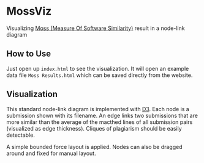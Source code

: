 # MossViz
Visualizing [Moss (Measure Of Software Similarity)](http://moss.stanford.edu) result in a node-link diagram

## How to Use
Just open up `index.html` to see the visualization. It will open an example data file `Moss Results.html` which can be saved directly from the website.

## Visualization
This standard node-link diagram is implemented with [D3](https://d3js.org). Each node is a submission shown with its filename. An edge links two submissions that are more similar than the average of the macthed lines of all submission pairs (visualized as edge thickness). Cliques of plagiarism should be easily detectable.

A simple bounded force layout is applied. Nodes can also be dragged around and fixed for manual layout.
